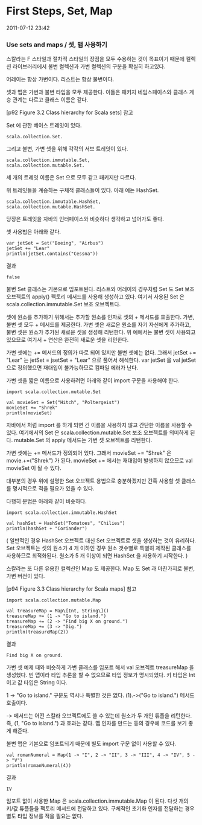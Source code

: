 # First Steps, Set, Map

2011-07-12 23:42

### Use sets and maps / 셋, 맵 사용하기

스칼라는 F 스타일과 절차적 스타일의 장점을 모두 수용하는 것이 목표이기 때문에
컬렉션 라이브러리에서 불변 컬렉션과 가변 컬렉션의 구분을 확실히 하고있다.

어레이는 항상 가변이다.
리스트는 항상 불변이다.

셋과 맵은 가변과 불변 타입을 모두 제공한다.
이들은 패키지 네임스페이스와 클래스 계승 관계는 다르고 클래스 이름은 같다.

[p92 Figure 3.2 Class hierarchy for Scala sets] 참고

Set 에 관한 베이스 트레잇이 있다.

	scala.collection.Set.

그리고 불변, 가변 셋을 위해 각각의 서브 트레잇이 있다.

	scala.collection.immutable.Set,
	scala.collection.mutable.Set.

세 개의 트레잇 이름은 Set 으로 모두 같고 패키지만 다르다.

위 트레잇들을 계승하는 구체적 클래스들이 있다. 아래 예는 HashSet.

	scala.collection.immutable.HashSet,
	scala.collection.mutable.HashSet.

당장은 트레잇을 자바의 인터페이스와 비슷하다 생각하고 넘어가도 좋다.

셋 사용법은 아래와 같다.

	var jetSet = Set("Boeing", "Airbus")
	jetSet += "Lear"
	println(jetSet.contains("Cessna"))

결과

	false

불변 Set 클래스는 기본으로 임포트된다.
리스트와 어레이의 경우처럼 Set 도 Set 보조 오브젝트의 apply() 펙토리 메서드를 사용해 생성하고 있다.
여기서 사용된 Set 은 scala.collection.immutable.Set 보조 오브젝트다.

셋에 원소를 추가하기 위해서는 추가할 원소를 인자로 셋의 + 메서드를 호출한다.
가변, 불변 셋 모두 + 메서드를 제공한다.
가변 셋은 새로운 원소를 자기 자신에게 추가하고, 불변 셋은 원소가 추가된 새로운 셋을 생성해 리턴한다.
위 예에서는 불변 셋이 사용되고 있으므로 여기서 + 연산은 완전히 새로운 셋을 리턴한다.

가변 셋에는 += 메서드의 정의가 따로 되어 있지만 불변 셋에는 없다.
그래서 jetSet += "Lear" 는 jetSet = jsetSet + "Lear" 으로 풀어서 해석한다.
var jetSet 을 val jetSet 으로 정의했으면 재대입이 불가능하므로 컴파일 에러가 난다.

가변 셋을 짧은 이름으로 사용하려면 아래와 같이 import 구문을 사용해야 한다.

	import scala.collection.mutable.Set

	val movieSet = Set("Hitch", "Poltergeist")
	movieSet += "Shrek"
	println(movieSet)

자바에서 처럼 import 를 하게 되면 긴 이름을 사용하지 않고 간단한 이름을 사용할 수 있다.
여기에서의 Set 은 scala.collection.mutable.Set 보조 오브젝트를 의미하게 된다.
mutable.Set 의 apply 메서드는 가변 셋 오브젝트를 리턴한다.

가변 셋에는 += 메서드가 정의되어 있다.
그래서 movieSet += "Shrek" 은 movie.+=("Shrek") 가 된다.
movieSet += 에서는 재대입이 발생하지 않으므로 val movieSet 이 될 수 있다.

대부분의 경우 위에 설명한 Set 오브젝트 용법으로 충분하겠지만
간혹 사용할 셋 클래스를 명시적으로 적을 필요가 있을 수 있다.

다행히 문법은 아래와 같이 비슷하다.

	import scala.collection.immutable.HashSet

	val hashSet = HashSet("Tomatoes", "Chilies")
	println(hashSet + "Coriander")

(
일반적인 경우 HashSet 오브젝트 대신 Set 오브젝트로 셋을 생성하는 것이 유리하다.
Set 오브젝트는 셋의 원소가 4 개 이하인 경우 원소 갯수별로 특별히 제작된 클래스를 사용하므로 최적화된다.
원소가 5 개 이상이 되면 HashSet 을 사용하기 시작한다.
)

스칼라는 또 다른 유용한 컬렉션인 Map 도 제공한다.
Map 도 Set 과 마찬가지로 불변, 가변 버전이 있다.

[p94 Figure 3.3 Class hierarchy for Scala maps] 참고

	import scala.collection.mutable.Map

	val treasureMap = Map\[Int, String\]()
	treasureMap += (1 -> "Go to island.")
	treasureMap += (2 -> "Find big X on ground.")
	treasureMap += (3 -> "Dig.")
	println(treasureMap(2))

결과

	Find big X on ground.

가변 셋 예제 때와 비슷하게 가변 클래스를 임포트 해서 val 오브젝트 treasureMap 을 생성했다.
빈 맵이라 타입 추론을 할 수 없으므로 타입 정보가 명시되었다.
키 타입은 Int 이고 값 타입은 String 이다.

1 -> "Go to island." 구문도 역시나 특별한 것은 없다.
(1).->("Go to island.") 메서드 호출이다.

-> 메서드는 어떤 스칼라 오브젝트에도 쓸 수 있는데 원소가 두 개인 튜플을 리턴한다.
즉, (1, "Go to island.") 과 효과는 같다.
맵 인자를 만드는 등의 경우에 코드를 보기 좋게 해준다.

불변 맵은 기본으로 임포트되기 때문에 별도 import 구문 없이 사용할 수 있다.

	val romanNumeral = Map(1 -> "I", 2 -> "II", 3 -> "III", 4 -> "IV", 5 -> "V")
	println(romanNumeral(4))

결과

	IV

임포트 없이 사용한 Map 은 scala.collection.immutable.Map 이 된다.
다섯 개의 키/값 튜플들을 팩토리 메서드에 전달하고 있다.
구체적인 초기화 인자를 전달하는 경우 별도 타입 정보를 적을 필요는 없다.
